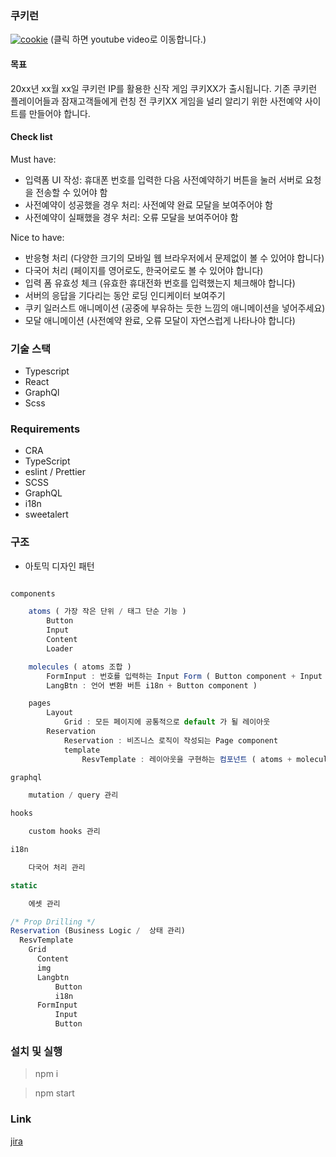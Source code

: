 ### 쿠키런
[![cookie](https://j.gifs.com/L7mlMv.gif)](https://www.youtube.com/embed/vV-hFzdlYyU)
(클릭 하면 youtube video로 이동합니다.)

#### 목표

20xx년 xx월 xx일 쿠키런 IP를 활용한 신작 게임 쿠키XX가 출시됩니다.
기존 쿠키런 플레이어들과 잠재고객들에게 런칭 전 쿠키XX 게임을 널리 알리기 위한 사전예약 사이트를 만들어야 합니다.

#### Check list

Must have:

- 입력폼 UI 작성: 휴대폰 번호를 입력한 다음 사전예약하기 버튼을 눌러 서버로 요청을 전송할 수 있어야 함
- 사전예약이 성공했을 경우 처리: 사전예약 완료 모달을 보여주어야 함
- 사전예약이 실패했을 경우 처리: 오류 모달을 보여주어야 함

Nice to have:

- 반응형 처리 (다양한 크기의 모바일 웹 브라우저에서 문제없이 볼 수 있어야 합니다)
- 다국어 처리 (페이지를 영어로도, 한국어로도 볼 수 있어야 합니다)
- 입력 폼 유효성 체크 (유효한 휴대전화 번호를 입력했는지 체크해야 합니다)
- 서버의 응답을 기다리는 동안 로딩 인디케이터 보여주기
- 쿠키 일러스트 애니메이션 (공중에 부유하는 듯한 느낌의 애니메이션을 넣어주세요)
- 모달 애니메이션 (사전예약 완료, 오류 모달이 자연스럽게 나타나야 합니다)

### 기술 스택

- Typescript
- React
- GraphQl
- Scss

### Requirements

- CRA
- TypeScript
- eslint / Prettier
- SCSS
- GraphQL
- i18n
- sweetalert

### 구조

- 아토믹 디자인 패턴

```js

components

    atoms ( 가장 작은 단위 / 태그 단순 기능 )
        Button
        Input
        Content
        Loader

    molecules ( atoms 조합 )
        FormInput : 번호를 입력하는 Input Form ( Button component + Input component )
        LangBtn : 언어 변환 버튼 i18n + Button component )

    pages
        Layout
            Grid : 모든 페이지에 공통적으로 default 가 될 레이아웃
        Reservation
            Reservation : 비즈니스 로직이 작성되는 Page component
            template
                ResvTemplate : 레이아웃을 구현하는 컴포넌트 ( atoms + molecules + Grid )

graphql

    mutation / query 관리

hooks

    custom hooks 관리

i18n

    다국어 처리 관리

static

    에셋 관리
```

```js
/* Prop Drilling */
Reservation (Business Logic /  상태 관리)
  ResvTemplate
    Grid
      Content
      img
      Langbtn
          Button
          i18n
      FormInput
          Input
          Button
```

### 설치 및 실행

> npm i

> npm start

### Link

[jira](https://o-henry.atlassian.net/l/c/xip1oibB)
